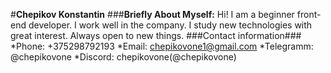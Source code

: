 #**Chepikov Konstantin**
###**Briefly About Myself:**
Hi! I am a beginner front-end developer. I work well in the company. I study new technologies with great interest. Always open to new things.
###Contact information###
*Phone: +375298792193
*Email: chepikovone1@gmail.com
*Telegramm: @chepikovone
*Discord: chepikovone(@chepikovone)
